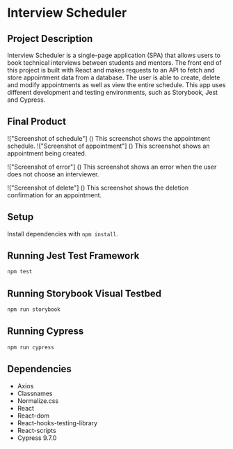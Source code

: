 # Interview Scheduler

## Project Description

Interview Scheduler is a single-page application (SPA) that allows users to book technical interviews between students and mentors. The front end of this project is built with React and makes requests to an API to fetch and store appointment data from a database. The user is able to create, delete and modify appointments as well as view the entire schedule. This app uses different development and testing environments, such as Storybook, Jest and Cypress. 

## Final Product

!["Screenshot of schedule"]
()
This screenshot shows the appointment schedule. 
!["Screenshot of appointment"]
()
This screenshot shows an appointment being created.

!["Screenshot of error"]
()
This screenshot shows an error when the user does not choose an interviewer.

!["Screenshot of delete"]
()
This screenshot shows the deletion confirmation for an appointment.




## Setup

Install dependencies with `npm install`.


## Running Jest Test Framework

```sh
npm test
```

## Running Storybook Visual Testbed

```sh
npm run storybook
```

## Running Cypress

``` sh
npm run cypress 
```

## Dependencies 

 - Axios
 - Classnames
 - Normalize.css
 - React
 - React-dom
 - React-hooks-testing-library
 - React-scripts
 - Cypress 9.7.0